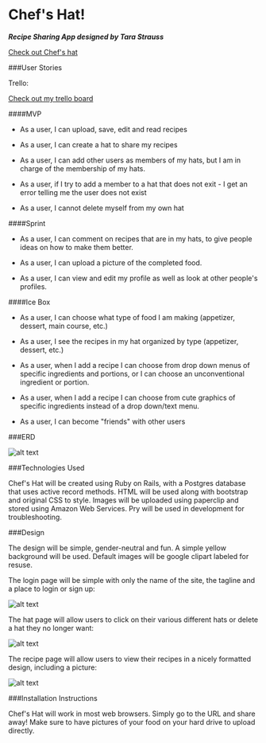 # Chef's Hat!

__*Recipe Sharing App designed by Tara Strauss*__

[Check out Chef's hat](https://spooky-monster-6600.herokuapp.com/)



###User Stories

Trello:

[Check out my trello board](https://trello.com/b/O60HMlP3/chef-s-hat)

####MVP

- As a user, I can upload, save, edit and read recipes

- As a user, I can create a hat to share my recipes

- As a user, I can add other users as members of my hats, but I am in charge of the membership of my hats.

- As a user, if I try to add a member to a hat that does not exit - I get an error telling me the user does not exist

- As a user, I cannot delete myself from my own hat


####Sprint

- As a user, I can comment on recipes that are in my hats, to give people ideas on how to make them better.

- As a user, I can upload a picture of the completed food.

- As a user, I can view and edit my profile as well as look at other people's profiles.

####Ice Box

- As a user, I can choose what type of food I am making (appetizer, dessert, main course, etc.)

- As a user, I see the recipes in my hat organized by type (appetizer, dessert, etc.)

- As a user, when I add a recipe I can choose from drop down menus of specific ingredients and portions, or I can choose an unconventional ingredient or portion.

- As a user, when I add a recipe I can choose from cute graphics of specific ingredients instead of a drop down/text menu.

- As a user, I can become "friends" with other users

###ERD

![alt text](http://i.imgur.com/0wu8QC4.png?1)

###Technologies Used

Chef's Hat will be created using Ruby on Rails, with a Postgres database that uses active record methods. HTML will be used along with bootstrap and original CSS to style. Images will be uploaded using paperclip and stored using Amazon Web Services. Pry will be used in development for troubleshooting.

###Design

The design will be simple, gender-neutral and fun. A simple yellow background will be used. Default images will be google clipart labeled for resuse.

The login page will be simple with only the name of the site, the tagline and a place to login or sign up:

![alt text](http://i.imgur.com/L3nU08w.jpg)

The hat page will allow users to click on their various different hats or delete a hat they no longer want:

![alt text](http://i.imgur.com/vZals74.jpg)

The recipe page will allow users to view their recipes in a nicely formatted design, including a picture:

![alt text](http://i.imgur.com/WixcpAJ.jpg?2)

###Installation Instructions

Chef's Hat will work in most web browsers. Simply go to the URL and share away! Make sure to have pictures of your food on your hard drive to upload directly.






